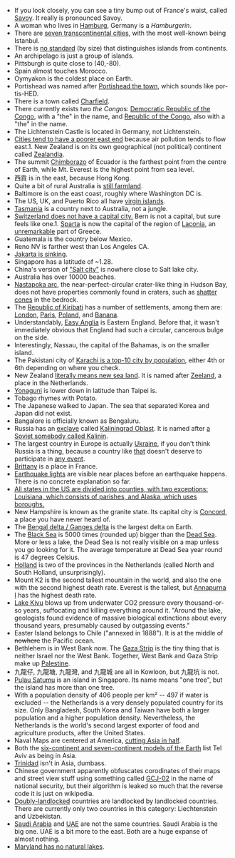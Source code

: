- If you look closely, you can see a tiny bump out of France's waist, called [Savoy](https://en.wikipedia.org/wiki/Savoy). It really is pronounced Savoy.
- A woman who lives in [Hamburg](https://en.wikipedia.org/wiki/Hamburg), Germany is a _Hamburgerin_.
- There are [seven transcontinental cities](https://en.wikipedia.org/wiki/Category:Transcontinental_cities), with the most well-known being Istanbul.
- There is [no standard](https://en.wikipedia.org/wiki/Island#Differentiation_from_continents) (by size) that distinguishes islands from continents.
- An archipelago is just a group of islands.
- Pittsburgh is quite close to (40,-80).
- Spain almost touches Morocco.
- Oymyakon is the coldest place on Earth.
- Portishead was named after [Portishead the town](https://en.wikipedia.org/wiki/Portishead,_Somerset), which sounds like por-tis-HED.
- There is a town called [Charfield](https://en.wikipedia.org/wiki/Charfield).
- There currently exists two *the Congo*s: [Democratic Republic of the Congo](https://en.wikipedia.org/wiki/Democratic_Republic_of_the_Congo), with a "the" in the name, and [Republic of the Congo](https://en.wikipedia.org/wiki/Republic_of_the_Congo), also with a "the" in the name.
- The Lichtenstein Castle is located in Germany, not Lichtenstein.
- [Cities tend to have a poorer east end](https://www.theguardian.com/cities/2017/may/12/blowing-wind-cities-poor-east-ends) because air pollution tends to flow east.1. New Zealand is on its own geographical (not political) continent called [Zealandia](https://www.reddit.com/r/askscience/comments/14dkm7/is_new_zealand_a_part_of_the_australian_continent/).
- The summit [Chimborazo](https://en.wikipedia.org/wiki/Chimborazo) of Ecuador is the farthest point from the centre of Earth, while Mt. Everest is the highest point from sea level.
- 西貢 is in the east, because Hong Kong.
- Quite a bit of rural Australia is [still farmland](http://i.imgur.com/PZSiEJU.jpg).
- Baltimore is on the east coast, roughly where Washington DC is.
- The US, UK, and Puerto Rico all have [virgin islands](https://en.wikipedia.org/wiki/Virgin_Islands).
- [Tasmania](https://en.wikipedia.org/wiki/Tasmania) is a country next to Australia, not a jungle.
- [Switzerland does not have a capital city.](https://en.wikipedia.org/wiki/Switzerland#The_capital_or_Federal_City_issue) Bern is not a capital, but sure feels like one.1. [Sparta](https://en.wikipedia.org/wiki/Sparta_%28modern%29) is now the capital of the region of [Laconia](https://en.wikipedia.org/wiki/Laconia), an [unremarkable](https://goo.gl/maps/nXTVeBTRVN52) part of Greece.
- Guatemala is the country below Mexico.
- Reno NV is farther west than Los Angeles CA.
- [Jakarta is sinking](https://www.nytimes.com/interactive/2017/12/21/world/asia/jakarta-sinking-climate.html?_r=0).
- Singapore has a latitude of ~1.28.
- China's version of ["Salt city"](https://goo.gl/maps/WE44fxjeRNJ2) is nowhere close to Salt lake city.
- Australia has over 10000 beaches.
- [Nastapoka arc](https://en.wikipedia.org/wiki/Nastapoka_arc), the near-perfect-circular crater-like thing in Hudson Bay, does not have properties commonly found in craters, such as [shatter cones](https://en.wikipedia.org/wiki/Shatter_cone) in the bedrock.
- The [Republic of Kiribati](https://en.wikipedia.org/wiki/Kiribati) has a number of settlements, among them are: [London](https://en.wikipedia.org/wiki/London,_Kiribati), [Paris](https://en.wikipedia.org/wiki/Paris,_Kiribati), [Poland](https://en.wikipedia.org/wiki/Poland,_Kiribati), and [Banana](https://en.wikipedia.org/wiki/Banana,_Kiribati).
- Understandably, [Easy Anglia](https://en.wikipedia.org/wiki/East_Anglia) is Eastern England. Before that, it wasn't immediately obvious that England had such a circular, cancerous bulge on the side.
- Interestingly, Nassau, the capital of the Bahamas, is on the smaller island.
- The Pakistani city of [Karachi is a top-10 city by population](https://www.worldatlas.com/articles/the-10-largest-cities-in-the-world.html), either 4th or 6th depending on where you check.
- New Zealand [literally means new sea land](http://i.imgur.com/ex6Zu.jpg). It is named after [Zeeland](https://en.wikipedia.org/wiki/Zeeland), a place in the Netherlands.
- [Yonaguni](https://goo.gl/maps/1WWTYei8jBU2) is lower down in latitude than Taipei is.
- Tobago rhymes with Potato.
- The Japanese walked to Japan. The sea that separated Korea and Japan did not exist.
- Bangalore is officially known as Bengaluru.
- Russia has an [exclave](https://en.wikipedia.org/wiki/Enclave_and_exclave) called [Kaliningrad Oblast](https://en.wikipedia.org/wiki/Kaliningrad_Oblast). It is named after [a Soviet somebody called Kalinin](https://en.wikipedia.org/wiki/Mikhail_Kalinin).
- The largest country in Europe is actually [Ukraine](https://en.wikipedia.org/wiki/List_of_European_countries_by_area), if you don't think Russia is a thing, because a country like [that](https://www.theguardian.com/technology/2018/jan/19/twitter-admits-far-more-russian-bots-posted-on-election-than-it-had-disclosed) doesn't deserve to participate in [any event](http://www.cbc.ca/sports/olympics/ioc-russia-doping-1.4432781).
- [Brittany](https://en.wikipedia.org/wiki/Brittany) is a place in France.
- [Earthquake lights](http://en.wikipedia.org/wiki/Earthquake_light) are visible near places before an earthquake happens. There is no concrete explanation so far.
- [All states in the US are divided into counties, with two exceptions: Louisiana, which consists of parishes, and Alaska, which uses boroughs.](https://www.reddit.com/r/todayilearned/comments/5amvuf/til_all_states_in_the_us_are_divided_into/)
- New Hampshire is known as the granite state. Its capital city is [Concord](https://en.wikipedia.org/wiki/Concord,_New_Hampshire), a place you have never heard of.
- The [Bengal delta / Ganges delta](https://en.wikipedia.org/wiki/Ganges_Delta) is the largest delta on Earth.
- The [Black Sea](https://en.wikipedia.org/wiki/Black_Sea) is 5000 times (rounded up) bigger than the [Dead Sea](https://en.wikipedia.org/wiki/Dead_Sea). More or less a lake, the Dead Sea is not really visible on a map unless you go looking for it. The average temperature at Dead Sea year round is 47 degrees Celsius.
- [Holland](https://www.holland.com/global/tourism/information/netherlands-vs-holland.htm) is two of the provinces in the Netherlands (called North and South Holland, unsurprisingly).
- Mount K2 is the second tallest mountain in the world, and also the one with the second highest death rate. Everest is the tallest, but [Annapurna I](https://en.wikipedia.org/wiki/Annapurna_Massif#Annapurna_I) has the highest death rate.
- [Lake Kivu](https://en.wikipedia.org/wiki/Lake_Kivu) blows up from underwater CO2 pressure every thousand-or-so years, suffocating and killing everything around it. "Around the lake, geologists found evidence of massive biological extinctions about every thousand years, presumably caused by outgassing events."
- Easter Island belongs to Chile ("annexed in 1888"). It is at the middle of ~~nowhere~~ the Pacific ocean.
- Bethlehem is in West Bank now. The [Gaza Strip](https://en.wikipedia.org/wiki/Gaza_Strip) is the tiny thing that is neither Israel nor the West Bank. Together, West Bank and Gaza Strip make up [Palestine](https://en.wikipedia.org/wiki/State_of_Palestine).
- 九龍仔, 九龍塘, 九龍灣, and 九龍城 are all in Kowloon, but 九龍坑 is not.
- [Pulau Satumu](https://en.wikipedia.org/wiki/Pulau_Satumu) is an island in Singapore. Its name means "one tree", but the island has more than one tree.
- With a population density of 406 people per km² -- 497 if water is excluded -- the Netherlands is a very densely populated country for its size. Only Bangladesh, South Korea and Taiwan have both a larger population and a higher population density. Nevertheless, the Netherlands is the world's second largest exporter of food and agriculture products, after the United States.
- Naval Maps are centered at America, [cutting Asia in half](http://i.imgur.com/iF89Wxe.jpg).
- Both the [six-continent and seven-continent models of the Earth](https://en.wikipedia.org/wiki/Continent) list Tel Aviv as being in Asia.
- [Trinidad](https://en.wikipedia.org/wiki/Trinidad) isn't in Asia, dumbass.
- Chinese government apparently obfuscates corodinates of their maps and street view stuff using something called [GCJ-02](https://en.wikipedia.org/wiki/Restrictions_on_geographic_data_in_China#Coordinate_systems) in the name of national security, but their algorithm is leaked so much that the reverse code it is just on wikipedia.
- [Doubly-landlocked](https://en.wikipedia.org/wiki/Landlocked_country#Doubly_landlocked) countries are landlocked by landlocked countries. There are currently only two countries in this category: Liechtenstein and Uzbekistan.
- [Saudi Arabia](https://en.wikipedia.org/wiki/Saudi_Arabia) and [UAE](https://en.wikipedia.org/wiki/United_Arab_Emirates) are not the same countries. Saudi Arabia is the big one. UAE is a bit more to the east. Both are a huge expanse of almost nothing.
- [Maryland has no natural lakes](https://msa.maryland.gov/msa/mdmanual/01glance/html/lakes.html).
